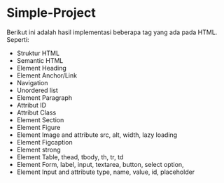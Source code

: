 # Simple-Project

Berikut ini adalah hasil implementasi beberapa tag yang ada pada HTML.<br>
Seperti:
<ul>
  <li>Struktur HTML</li>
  <li>Semantic HTML</li>
  <li>Element Heading</li>
  <li>Element Anchor/Link</li>
  <li>Navigation</li>
  <li>Unordered list</li>
  <li>Element Paragraph</li>
  <li>Attribut ID</li>
  <li>Attribut Class</li>
  <li>Element Section</li>
  <li>Element Figure</li>
  <li>Element Image and attribute src, alt, width, lazy loading</li>
  <li>Element Figcaption</li>
  <li>Element strong</li>
  <li>Element Table, thead, tbody, th, tr, td</li>
  <li>Element Form, label, input, textarea, button, select option,</li>
  <li>Element Input and attribute type, name, value, id, placeholder</li>
</ul>
